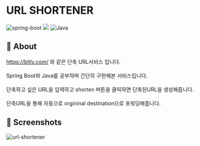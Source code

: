 # URL SHORTENER

<p align="left">
  <img src="https://img.shields.io/badge/spring_boot-v2.6.4-green?style=-the-badge&logo=springboot"  alt="spring-boot"/>
  <img src="https://img.shields.io/badge/thymeleaf-v2.6.4-brightgreen.svg?style=-the-badge&logo=Thymeleaf&logoColor=white alt="thymeleaf"/>
  <img src="https://img.shields.io/badge/Java-11-orange?style=-the-badge&logo=Java&logoColor=white" alt="Java"/>                                                                                                                                        
</p>


## 🎯 About
https://bitly.com/ 와 같은 단축 URL서비스 입니다. <br><br>
Spring Boot와 Java를 공부하며 간단히 구현해본 서비스입니다. <br><br>
단축하고 싶은 URL을 입력하고 shorten 버튼을 클릭하면 단축된URL을 생성해줍니다. <br><br>
단축URL을 통해 자동으로 orgininal destination으로 포워딩해줍니다.
<br>

## 📸 Screenshots
![url-shortener](https://user-images.githubusercontent.com/24830023/175903017-08ef896b-1e00-4d5a-a4f1-b47c9110ec35.png)
